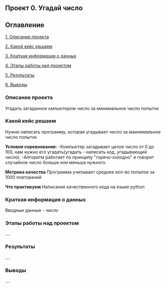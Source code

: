 ## Проект 0. Угадай число

## Оглавление
[1. Описание проекта]()

[2. Какой кейс решаем]()

[3. Краткая информация о данных]()

[4. Этапы работы над проектом]()

[5. Результаты]()

[6. Выводы]()

### Описание проекта
Угадать загаданное кмпьютером число за минимальное число попыток

### Какой кейс решаем
Нужно написать программу, которая угадывает число за маинимальное число попыток

**Условия соревнования:**
-Компьютер загадывает целое число от 0 до 100, нам нужно его угадать(угадать - написать код, угадывающий число).
-Алгоритм работает по принципу "горячо-холодно" и говорит случайное число больше или меньше нужного.

**Метрика качества**
Программа учитывает среднее кол-во попыток за 1000 повторений

**Что практикуем**
Написание качественного кода на языке python

### Краткая информация о данных
Вводные данные - число

### Этапы работы над проектом
....

### Результаты
....

### Выводы
....